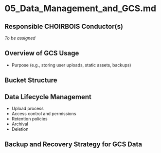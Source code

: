 # 05_Data_Management_and_GCS.md

## Responsible CHOIRBOIS Conductor(s)

*To be assigned*


## Overview of GCS Usage
- Purpose (e.g., storing user uploads, static assets, backups)

## Bucket Structure

## Data Lifecycle Management
- Upload process
- Access control and permissions
- Retention policies
- Archival
- Deletion

## Backup and Recovery Strategy for GCS Data
